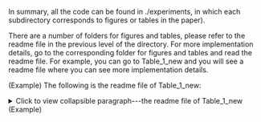 In summary, all the code can be found in ./experiments, in which each subdirectory corresponds to figures or tables in the paper).

There are a number of folders for figures and tables, please refer to the readme file in the previous level of the directory. For more implementation details, go to the corresponding folder for figures and tables and read the readme file. For example, you can go to Table_1_new and you will see a readme file where you can see more implementation details. 

(Example) The following is the readme file of Table_1_new: 
<details>
  <summary>Click to view collapsible paragraph---the readme file of Table_1_new (Example)  </summary>
  
# Data
- We compare 4 methods in the main paper. The codes are collected in this directory.
- The synthetic data is generated by "./BroadcasTR/20230918_generate_data_new_editor.R." You will obtain the synthetic data "Simul_n1000_rep50_final_fix_new_editor.Rdata", which is saved in "./BroadcasTR/SimResults". Remark: you need to set "./BroadcasTR" as the working directory.
- When you run methods (BroadcasTR, TLR-rescaled, ENetR), you need to put the generated data in the local file named "./SimResults".


# BroadcasTR
- Remark0: you need to set "./BroadcasTR" as the working directory.
- See the file BroadcasTR. You can run SimNonLin.R and ISE_SimNonLin.R to obtain the fitting results and ISE, respectively. After you finish the codes, you will get "BNTR_500_20230918.Rdata", "BNTR_750_20230918.Rdata", "BNTR_1000_20230918.Rdata", "ise_BNTR_500_20230918.Rdata", "ise_BNTR_750_20230918.Rdata", and "ise_BNTR_1000_20230918.Rdata" in "./BroadcasTR/SimResults".

- Remark1: you can chose the sample size (n=500, 750 or 1000) for SimNonLin.R by directly replacing the code in SimNonLin.R. See below.
```
# The following is SimNonLin.R 
source('./ParallelComput/parallel_replications_big_1000K8_new.R') # when you want to run the experiment where the sample size n=1000 

#source('./ParallelComput/parallel_replications_big_750K7_new.R') # when you want to run the experiment where the sample size n=750

#source('./ParallelComput/parallel_replications_big_500K6_new.R') # when you want to run the experiment where the sample size n=500
```
- Remark2: you can chose the sample size (n=500, 750 or 1000) for ISE_SimNonLin.R by replacing the code in parallel_get_ise.R. See below. 
```
# The following is a part of ./BroadcasTR/ParallelComput/parallel_get_ise.R

#####
sfSource('./ParallelComput/parallel_source_500.R') #when you want to run the experiment where the sample size n=500. If you want to run the experiments for the sample size n=750 or n=1000, you can relace it by sfSource('./ParallelComput/parallel_source_750.R') or sfSource('./ParallelComput/parallel_source_1000.R').
#####
```


- The tuning parameters can be set in "./BroadcasTR/ParallelComput/parallel_source_1000.R" (for the sample size n=1000), "./BroadcasTR/ParallelComput/parallel_source_750.R" (for the sample size n=750), or "./BroadcasTR/ParallelComput/parallel_source_500.R" (for the sample size n=500). To be more specific, you can set the grids of tuning parameters in the file. 
```
# The following is a part of parallel_source_750.R

# The girds of the rank 
R=c(1,2,3,4,5)

# The grids of lambda_2
alpha=c(0,0.5,1)

# The grids of lambda_1
lambda=c(0.01,0.05,0.1,0.5,1,5,10,50,100,500,1000)
```

# TLR-rescaled
- Remark0: you need to set "./TLR-rescaled" as the working directory.
- See the file TLR-rescaled. You can run SimLin.R and ISE_SimLin.R to obtain the fitting results and ISE, respectively. After you finish the codes, you will get "TLR2_500_20230918.Rdata", "TLR2_750_20230918.Rdata", "TLR2_1000_20230918.Rdata", "ise_TLR2_500_20230918.Rdata", "ise_TLR2_750_20230918.Rdata", and "ise_TLR2_1000_20230918.Rdata" in "./TLR-rescaled/SimResults". Note that you need to run "mkdir SimResults" before running SimLin.R and ISE_SimLin.R in this directory. 

- Remark1: you can chose the sample size (n=500, 750 or 1000) for SimLin.R and ISE_SimLin.R by replacing the code in parallel_source_linear.R. See below.
```
### The following is a part of ./TLR-rescaled/ParallelComput/parallel_source_linear.R

n_use=1000 # when you want to run the experiment where the sample size n=1000. If you want to run the experiments fot the sample size n=500 or n=750, you can relace it by n_use = 500 or n_use = 750.
```


# ENetR
- Remark0: you need to set "./ENetR" as the working directory.
- See the file ENetR. You can run SimENetR.R and ISE_SimENetR.R to obtain the fitting results and ISE, respectively. After you finish the codes, you will get "ENet_500_20230918.Rdata", "ENet_750_20230918.Rdata", "ENet_1000_20230918.Rdata", "ise_ENet_500_20230918.Rdata", "ise_ENet_750_20230918.Rdata", and "ise_ENet_1000_20230918.Rdata" in "./ENetR/SimResults". Note that you need to run "mkdir SimResults" before running SimENetR.R and ISE_SimENetR.R in this directory.

- Remark1: you can chose the sample size (n=500, 750 or 1000) for SimENetR.R and ISE_SimENetR.R by replacing the code in ENet_source.R. See below.
```
### The following is a part of .ENetR/ENetComponents/ENet_source.R
n_use=750 #  when you want to run the experiment where the sample size n=750. If you want to run the experiments fot the sample size n=1000 or n=500, you can relace it by n_use = 1000 or n_use = 500.
```

# TLR1 (The code depends on the MATLAB code in https://hua-zhou.github.io/TensorReg/)
- step 1: use Data_generation_to_MATLAB_new.R to transform the generated Rdata to .mat format.
- step 2: run (TLR_repeat_1000_grid.m, TLR_repeat_750_grid.m, TLR_repeat_500_grid.m) in MATLAB to obtain the fitting results.
- step 3: use mat2Rdata.R to transform the fitting results to .Rdata format.
- step 4: use parallel_get_ise_TLR1.R to obtain the ISE.
 </details>


  
